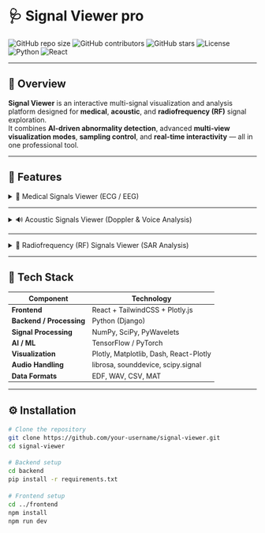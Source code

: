 # 🩺 Signal Viewer pro

![GitHub repo size](https://img.shields.io/github/repo-size/your-username/signal-viewer?color=blue)
![GitHub contributors](https://img.shields.io/github/contributors/your-username/signal-viewer)
![GitHub stars](https://img.shields.io/github/stars/your-username/signal-viewer?style=social)
![License](https://img.shields.io/badge/license-MIT-green)
![Python](https://img.shields.io/badge/Python-3.11%2B-blue)
![React](https://img.shields.io/badge/Frontend-React%20%2B%20Plotly-ff69b4)

---

## 🚀 Overview

**Signal Viewer** is an interactive multi-signal visualization and analysis platform designed for **medical**, **acoustic**, and **radiofrequency (RF)** signal exploration.  
It combines **AI-driven abnormality detection**, advanced **multi-view visualization modes**, **sampling control**, and **real-time interactivity** — all in one professional tool.

---

## 🧠 Features

<details>
<summary>🧩 Medical Signals Viewer (ECG / EEG)</summary>

### 🔍 Key Features:
- **Multi-Channel Visualization** (supports ECG or EEG datasets)
 
- **Dynamic Viewing Modes:**
  1. 🕒 **Continuous-Time Viewer**  
     Default scrolling signal window with zoom, pan, and speed control  
     | ECG Viewer | EEG Viewer |
     |-------------|------------|
     | <img src="assests/con_ecg.png" width="300"/> | <img src="assests/con_eeg.png" width="300"/> |


  2. ⚡ **XOR Graph Viewer**  
     Visualizes differences between time chunks using XOR overlay  
     | ECG Viewer | EEG Viewer |
     |-------------|------------|
     | <img src="assests/xor_ecg.png" width="300"/> | <img src="assests/xor_eeg.png" width="300"/> |

  3. 🔵 **Polar Graph Viewer**  
     Maps signal magnitude vs. time in polar coordinates  
     | ECG Viewer | EEG Viewer |
     |-------------|------------|
     | <img src="assests/polar_ecg.png" width="300"/> | <img src="assests/polar_eeg.png" width="300"/> |

  4. 🧮 **Recurrence Graph Viewer**  
     Plots pairwise correlations between two channels  
     | ECG Viewer | EEG Viewer |
     |-------------|------------|
     | <img src="assests/re_ecg.png" width="300"/> | <img src="assests/re_eeg.png" width="300"/> |

### 🎚️  Sampling Frequency Slider & Aliasing Demonstration

A **sampling frequency slider** has been added to allow users to interactively adjust the sampling rate of medical signals.  
This feature demonstrates **under-sampling** and **aliasing effects** — showing how signal degradation affects the **AI abnormality classification output**.

#### Key Points:
- Adjust sampling frequency in real time  
- Observe waveform distortion and aliasing   
- Compare original vs. under-sampled signal  

![Aliasing Demo](assests/undersampling.gif)

</details>

---

<details>
<summary>🔊 Acoustic Signals Viewer (Doppler & Voice Analysis)</summary>

### 🚗 Vehicle-Passing Doppler Effect:
- Generate the **expected sound** of a car passing with velocity `v` and horn frequency `f`
- Real-time **adjustable controls** for `v` and `f`
- Load real Doppler sound recordings and use AI to **estimate velocity and frequency**

![Doppler Simulation](assets/doppler_effect.gif)

### 🚁 Drone Detection:
- Analyze audio signals to **detect drone presence**

![Drone Detection](assets/drone_detection.gif)

---

###  Sampling Frequency Control & Aliasing

A **sampling frequency slider** has also been integrated into the **acoustic signal viewer**.  
This allows users to explore **under-sampling** and **aliasing** effects on sound signals, including **voice and Doppler** data.

#### 🧩 Features:
- Control and visualize different sampling frequencies  
- Instantly hear the **aliasing artifacts** introduced by low sampling rates  
- Observe the **impact on AI estimation** (classification)  

---

### 🗣️ Human Voice Under-Sampling & Anti-Alias Recovery

New functionality allows users to **open an arbitrary human voice file** and analyze how **under-sampling distorts** the audio.  
Then, the system employs an **anti-aliasing algorithm/model** to **restore the original voice**.

#### 🧩 Process:
1. Load a `.wav` or `.mp3` voice file  
2. Reduce its sampling rate using the slider  
3. Observe waveform and playback — aliasing introduces distortion  
4. Apply the **anti-alias model** to recover clarity and restore natural voice quality  
5. Compare “Before” and “After” both visually and audibly  

 

![Voice Recovery](assets/voice_recovery.gif)

---

</details>

---

<details>
<summary>📡 Radiofrequency (RF) Signals Viewer (SAR Analysis)</summary>

### SAR Signal Analysis:
- Import and visualize **RF/SAR waveforms**
- Estimate physical parameters such as:
  - Target distance  
  - Power  
  - Phase shift  
- Supports both **time-domain** and **spectrum-domain** visualization  

![SAR Signal Viewer](assets/sar_signal.png)


</details>

---



## 🧰 Tech Stack

| Component | Technology |
|------------|-------------|
| **Frontend** | React + TailwindCSS + Plotly.js |
| **Backend / Processing** | Python (Django) |
| **Signal Processing** | NumPy, SciPy, PyWavelets |
| **AI / ML** | TensorFlow / PyTorch |
| **Visualization** | Plotly, Matplotlib, Dash, React-Plotly |
| **Audio Handling** | librosa, sounddevice, scipy.signal |
| **Data Formats** | EDF, WAV, CSV, MAT |

---

## ⚙️ Installation

```bash
# Clone the repository
git clone https://github.com/your-username/signal-viewer.git
cd signal-viewer

# Backend setup
cd backend
pip install -r requirements.txt

# Frontend setup
cd ../frontend
npm install
npm run dev
